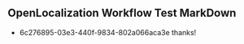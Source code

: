 ## OpenLocalization Workflow Test MarkDown
* 6c276895-03e3-440f-9834-802a066aca3e thanks!

<!--HONumber=Sep16_HO1-->



